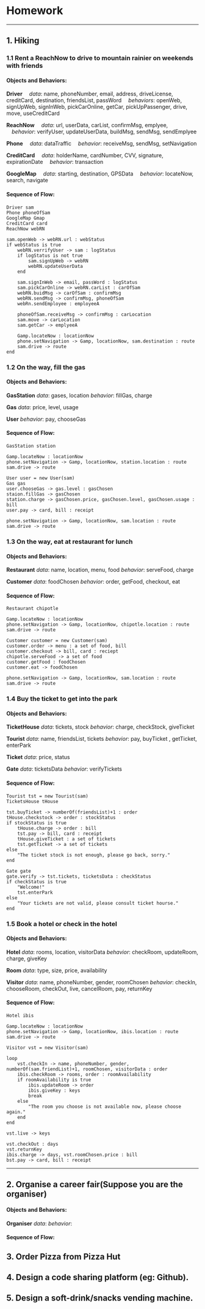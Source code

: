 
# Homework

***
## 1. Hiking
### 1.1 Rent a ReachNow to drive to mountain rainier on weekends with friends
#### Objects and Behaviors:

**Driver**
&emsp;*data*: name, phoneNumber, email, address, driveLicense, creditCard, destination, friendsList, passWord
&emsp;*behaviors*: openWeb, signUpWeb, signInWeb, pickCarOnline, getCar, pickUpPassenger, drive, move, useCreditCard

**ReachNow**
&emsp;*data*: url, userData, carList, confirmMsg, emplyee,    
&emsp;*behavior*: verifyUser, updateUserData, buildMsg, sendMsg, sendEmplyee

**Phone**
&emsp;*data*: dataTraffic
&emsp;*behavior*:  receiveMsg, sendMsg, setNavigation

**CreditCard**
&emsp;*data*: holderName, cardNumber, CVV, signature, expirationDate
&emsp;*behavior*: transaction

**GoogleMap**
&emsp;*data*: starting, destination, GPSData
&emsp;*behavior*: locateNow, search, navigate

#### Sequence of Flow: 

	Driver sam
	Phone phoneOfSam
	GoogleMap Gmap
	CreditCard card
	ReachNow webRN

	sam.openWeb -> webRN.url : webStatus
	if webStatus is true
		webRN.verrifyUser -> sam : logStatus
		if logStatus is not true
			sam.signUpWeb -> webRN
			webRN.updateUserData
		end

		sam.signInWeb -> email, passWord : logStatus
		sam.pickCarOnline -> webRN.carList : carOfSam
		webRN.buidMsg -> carOfSam : confirmMsg
		webRN.sendMsg -> confirmMsg, phoneOfSam
		webRn.sendEmployee : employeeA

		phoneOfSam.receiveMsg -> confirmMsg : carLocation
		sam.move -> carLocation
		sam.getCar -> emplyeeA 

		Gamp.locateNow : locationNow
		phone.setNavigation -> Gamp, locationNow, sam.destination : route
		sam.drive -> route 
	end

### 1.2 On the way, fill the gas
#### Objects and Behaviors:

**GasStation**
	*data*: gases, location
	*behavior*: fillGas, charge

**Gas**
	*data*: price, level, usage

**User**
	*behavior*: pay, chooseGas

#### Sequence of Flow: 

	GasStation station

	Gamp.locateNow : locationNow
	phone.setNavigation -> Gamp, locationNow, station.location : route
	sam.drive -> route

	User user = new User(sam)
	Gas gas
	user.chooseGas -> gas.level : gasChosen
	staion.fillGas -> gasChosen
	station.charge -> gasChosen.price, gasChosen.level, gasChosen.usage : bill
	user.pay -> card, bill : receipt

	phone.setNavigation -> Gamp, locationNow, sam.location : route
	sam.drive -> route


### 1.3 On the way, eat at restaurant for lunch
#### Objects and Behaviors:

**Restaurant**
	*data*: name, location, menu, food
	*behavior*: serveFood, charge

**Customer**
	*data*: foodChosen
	*behavior*: order, getFood, checkout, eat 

#### Sequence of Flow: 

	Restaurant chipotle

	Gamp.locateNow : locationNow
	phone.setNavigation -> Gamp, locationNow, chipotle.location : route
	sam.drive -> route

	Customer customer = new Customer(sam)
	customer.order -> menu : a set of food, bill
	customer.checkout -> bill, card : reciept 
	chipotle.serveFood -> a set of food
	customer.getFood : foodChosen
	customer.eat -> foodChosen

	phone.setNavigation -> Gamp, locationNow, sam.location : route
	sam.drive -> route

### 1.4 Buy the ticket to get into the park
#### Objects and Behaviors:

**TicketHouse**
	*data*: tickets, stock
	*behavior*: charge, checkStock, giveTicket

**Tourist**
	*data*: name, friendsList, tickets
	*behavior*: pay, buyTicket , getTicket, enterPark

**Ticket**
	*data*: price, status

**Gate**
	*data*: ticketsData
	*behavior*: verifyTickets

#### Sequence of Flow: 

	Tourist tst = new Tourist(sam)
	TicketsHouse tHouse

	tst.buyTicket -> numberOf(friendsList)+1 : order
	tHouse.checkstock -> order : stockStatus
	if stockStatus is true
		tHouse.charge -> order : bill
		tst.pay -> bill, card : receipt
		tHouse.giveTicket : a set of tickets
		tst.getTicket -> a set of tickets
	else
		"The ticket stock is not enough, please go back, sorry."
	end

	Gate gate
	gate.verify -> tst.tickets, ticketsData : checkStatus
	if checkStatus is true
		"Welcome!"
		tst.enterPark
	else
		"Your tickets are not valid, please consult ticket hourse."
	end 


### 1.5 Book a hotel or check in the hotel
#### Objects and Behaviors:

**Hotel**
	*data*: rooms, location, visitorData
	*behavior*: checkRoom, updateRoom, charge, giveKey

**Room**
	*data*: type, size, price, availability

**Visitor**
	*data*: name, phoneNumber, gender, roomChosen
	*behavior*: checkIn, chooseRoom, checkOut, live, cancelRoom, pay, returnKey 



#### Sequence of Flow:

	Hotel ibis

	Gamp.locateNow : locationNow
	phone.setNavigation -> Gamp, locationNow, ibis.location : route
	sam.drive -> route

	Visitor vst = new Visitor(sam) 

	loop
		vst.checkIn -> name, phoneNumber, gender, numberOf(sam.friendList)+1, roomChosen, visitorData : order
		ibis.checkRoom -> rooms, order : roomAvailability 
		if roomAvailability is true
			ibis.updateRoom -> order
			ibis.giveKey : keys
			break
		else
			"The room you choose is not available now, please choose again."
		end
	end

	vst.live -> keys

	vst.checkOut : days
	vst.returnKey
	ibis.charge -> days, vst.roomChosen.price : bill
	bst.pay -> card, bill : receipt

***
## 2. Organise a career fair(Suppose you are the organiser)
#### Objects and Behaviors:

**Organiser**
	*data*:
	*behavior*:

#### Sequence of Flow:


## 3. Order Pizza from Pizza Hut

## 4. Design a code sharing platform (eg: Github).

## 5. Design a soft-drink/snacks vending machine.